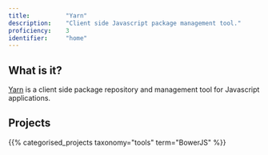 ```yaml
---
title: 			"Yarn"
description: 	"Client side Javascript package management tool."
proficiency:	3
identifier:		"home"
---
```


## What is it?
[Yarn](https://yarnpkg.com/en/) is a client side package repository and management tool for Javascript applications.

## Projects
{{% categorised_projects taxonomy="tools" term="BowerJS" %}}